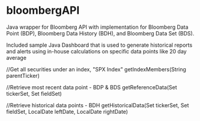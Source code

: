 # bloombergAPI
Java wrapper for Bloomberg API with implementation for Bloomberg Data Point (BDP), Bloomberg Data History (BDH), and Bloomberg Data Set (BDS).

Included sample Java Dashboard that is used to generate historical reports and alerts using in-house calculations on specific data points like 20 day average 

//Get all securities under an index, "SPX Index"
getIndexMembers(String parentTicker)

//Retrieve most recent data point - BDP & BDS
getReferenceData(Set<String> tickerSet, Set<String> fieldSet)
  
//Retrieve historical data points - BDH
getHistoricalData(Set<String> tickerSet, Set<String> fieldSet, LocalDate leftDate, LocalDate rightDate)
